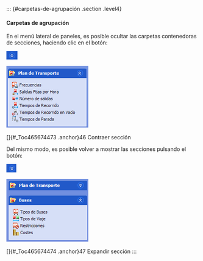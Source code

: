 ::: {#carpetas-de-agrupación .section .level4}
#### Carpetas de agrupación

En el menú lateral de paneles, es posible ocultar las carpetas
contenedoras de secciones, haciendo clic en el botón:

![](../media/file71.png)

![](../media/file72.png)

[]{#_Toc465674473 .anchor}46 Contraer sección

Del mismo modo, es posible volver a mostrar las secciones pulsando el
botón:

![](../media/file73.png)

![](../media/file74.png)

[]{#_Toc465674474 .anchor}47 Expandir sección
:::
